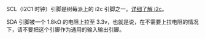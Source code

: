 SCL（I2C1 时钟）引脚是树莓派上的 i2c 引脚之一。[详细了解 i2c](/pinout/i2c)。

SDA 引脚被一个 1.8kΩ 的电阻上拉至 3.3v，也就是说，在不需要上拉电阻的情况下，请不要把这个引脚作为通用的输入输出引脚。
